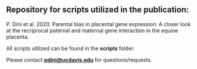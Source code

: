 ## Repository for scripts utilized in the publication: ##

P. Dini et al. 2020. Parental bias in placental gene expression: A closer look at the recriprocal paternal and maternal gene interaction in the equine placenta.

All scripts utilized can be found in the **scripts** folder.

Please contact **pdini@ucdavis.edu** for questions/requests.
